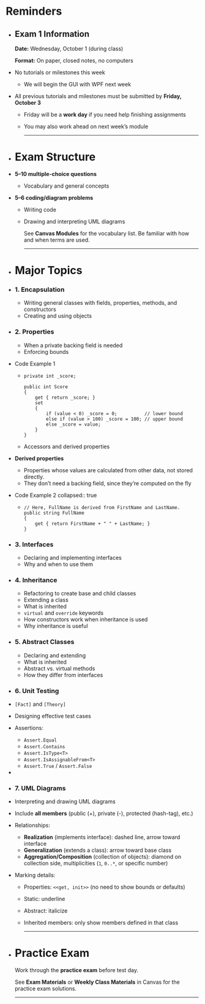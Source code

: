 # Reminders
- ## Exam 1 Information
  
  **Date:** Wednesday, October 1 (during class)
  
  **Format:** On paper, closed notes, no computers
- No tutorials or milestones this week
	- We will begin the GUI with WPF next week
- All previous tutorials and milestones must be submitted by **Friday, October 3**
	- Friday will be a **work day** if you need help finishing assignments
	- You may also work ahead on next week’s module
	  
	  ---
- # Exam Structure
- **5–10 multiple-choice questions**
	- Vocabulary and general concepts
- **5–6 coding/diagram problems**
	- Writing code
	- Drawing and interpreting UML diagrams
	  
	  See **Canvas Modules** for the vocabulary list. Be familiar with how and when terms are used.
	  
	  ---
- # Major Topics
- ### 1. Encapsulation
	- Writing general classes with fields, properties, methods, and constructors
	- Creating and using objects
- ### 2. Properties
	- When a private backing field is needed
	- Enforcing bounds
- Code Example 1
	- ```
	  private int _score;
	  
	  public int Score
	  {
	      get { return _score; }
	      set 
	      {
	          if (value < 0) _score = 0;          // lower bound
	          else if (value > 100) _score = 100; // upper bound
	          else _score = value;
	      }
	  }
	  
	  ```
	- Accessors and derived properties
- **Derived properties**
	- Properties whose values are calculated from other data, not stored directly.
	- They don’t need a backing field, since they’re computed on the fly
- Code Example 2
  collapsed:: true
	- ```
	  // Here, FullName is derived from FirstName and LastName.
	  public string FullName
	  {
	      get { return FirstName + " " + LastName; }
	  }
	  ```
- ### 3. Interfaces
	- Declaring and implementing interfaces
	- Why and when to use them
- ### 4. Inheritance
	- Refactoring to create base and child classes
	- Extending a class
	- What is inherited
	- `virtual` and `override` keywords
	- How constructors work when inheritance is used
	- Why inheritance is useful
- ### 5. Abstract Classes
	- Declaring and extending
	- What is inherited
	- Abstract vs. virtual methods
	- How they differ from interfaces
- ### 6. Unit Testing
- `[Fact]` and `[Theory]`
- Designing effective test cases
- Assertions:
	- `Assert.Equal`
	- `Assert.Contains`
	- `Assert.IsType<T>`
	- `Assert.IsAssignableFrom<T>`
	- `Assert.True` / `Assert.False`
-
- ### 7. UML Diagrams
- Interpreting and drawing UML diagrams
- Include **all members** (public (+), private (-), protected (hash-tag), etc.)
- Relationships:
	- **Realization** (implements interface): dashed line, arrow toward interface
	- **Generalization** (extends a class): arrow toward base class
	- **Aggregation/Composition** (collection of objects): diamond on collection side, multiplicities (`1`, `0..*`, or specific number)
- Marking details:
	- Properties: `<<get, init>>` (no need to show bounds or defaults)
	- Static: underline
	- Abstract: italicize
	- Inherited members: only show members defined in that class
	  
	  ---
- # Practice Exam
  
  Work through the **practice exam** before test day.
  
  See **Exam Materials** or **Weekly Class Materials** in Canvas for the practice exam solutions.
  
  ---